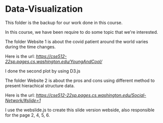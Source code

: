 # Data-Visualization

This folder is the backup for our work done in this course.

In this course, we have been require to do some topic that we're interested.

The folder Website 1 is about the covid patient around the world varies during the time changes.

Here is the url: *https://cse512-22sp.pages.cs.washington.edu/YoungAndCool/*

I done the second plot by using D3.js


The folder Website 2 is about the pros and cons using different method to present hierachical structure data.

Here is the url: *https://cse512-22sp.pages.cs.washington.edu/Social-Network/#slide=1*

I use the webslide.js to create this slide version webside, also responsible for the page 2, 4, 5, 6.